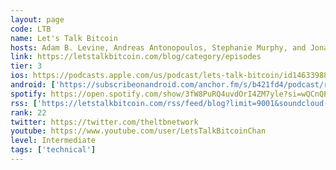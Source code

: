```yaml
---
layout: page
code: LTB
name: Let's Talk Bitcoin
hosts: Adam B. Levine, Andreas Antonopoulos, Stephanie Murphy, and Jonathan Mohan
link: https://letstalkbitcoin.com/blog/category/episodes
tier: 3
ios: https://podcasts.apple.com/us/podcast/lets-talk-bitcoin/id1463398832
android: ['https://subscribeonandroid.com/anchor.fm/s/b421fd4/podcast/rss']
spotify: https://open.spotify.com/show/3fW8PuRQ4uvdOrI4ZM7yle?si=wQCnQEjJSvWJS3JvE3rAEQ
rss: ['https://letstalkbitcoin.com/rss/feed/blog?limit=9001&soundcloud-id=true&audio-url=true&sites=1']
rank: 22
twitter: https://twitter.com/theltbnetwork
youtube: https://www.youtube.com/user/LetsTalkBitcoinChan
level: Intermediate
tags: ['technical']
---
```

